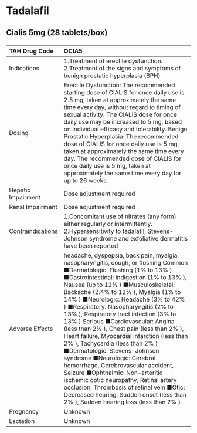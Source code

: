 # Tadalafil

## Cialis 5mg (28 tablets/box)

##### 

| TAH Drug Code      | OCIA5                                                                                                                                                                                                                                                                                                                                                                                                                                                                                                                                                                                                                                                                                                                                                                                                                                                               |
|:-------------------|:--------------------------------------------------------------------------------------------------------------------------------------------------------------------------------------------------------------------------------------------------------------------------------------------------------------------------------------------------------------------------------------------------------------------------------------------------------------------------------------------------------------------------------------------------------------------------------------------------------------------------------------------------------------------------------------------------------------------------------------------------------------------------------------------------------------------------------------------------------------------|
| Indications        | 1.Treatment of erectile dysfunction. 2.Treatment of the signs and symptoms of benign prostatic hyperplasia (BPH)                                                                                                                                                                                                                                                                                                                                                                                                                                                                                                                                                                                                                                                                                                                                                    |
| Dosing             | Erectile Dysfunction: The recommended starting dose of CIALIS for once daily use is 2.5 mg, taken at approximately the same time every day, without regard to timing of sexual activity. The CIALIS dose for once daily use may be increased to 5 mg, based on individual efficacy and tolerability. Benign Prostatic Hyperplasia: The recommended dose of CIALIS for once daily use is 5 mg, taken at approximately the same time every day. The recommended dose of CIALIS for once daily use is 5 mg, taken at approximately the same time every day for up to 26 weeks.                                                                                                                                                                                                                                                                                         |
| Hepatic Impairment | Dose adjustment required                                                                                                                                                                                                                                                                                                                                                                                                                                                                                                                                                                                                                                                                                                                                                                                                                                            |
| Renal Impairment   | Dose adjustment required                                                                                                                                                                                                                                                                                                                                                                                                                                                                                                                                                                                                                                                                                                                                                                                                                                            |
| Contraindications  | 1.Concomitant use of nitrates (any form) either regularly or intermittently. 2.Hypersensitivity to tadalafil; Stevens-Johnson syndrome and exfoliative dermatitis have been reported                                                                                                                                                                                                                                                                                                                                                                                                                                                                                                                                                                                                                                                                                |
| Adverse Effects    | headache, dyspepsia, back pain, myalgia, nasopharyngitis, cough, or flushing Common ■Dermatologic: Flushing (1% to 13% ) ■Gastrointestinal: Indigestion (1% to 13% ), Nausea (up to 11% ) ■Musculoskeletal: Backache (2.4% to 12% ), Myalgia (1% to 14% ) ■Neurologic: Headache (3% to 42% ) ■Respiratory: Nasopharyngitis (2% to 13% ), Respiratory tract infection (3% to 13% ) Serious ■Cardiovascular: Angina (less than 2% ), Chest pain (less than 2% ), Heart failure, Myocardial infarction (less than 2% ), Tachycardia (less than 2% ) ■Dermatologic: Stevens-Johnson syndrome ■Neurologic: Cerebral hemorrhage, Cerebrovascular accident, Seizure ■Ophthalmic: Non-arteritic ischemic optic neuropathy, Retinal artery occlusion, Thrombosis of retinal vein ■Otic: Decreased hearing, Sudden onset (less than 2% ), Sudden hearing loss (less than 2% ) |
| Pregnancy          | Unknown                                                                                                                                                                                                                                                                                                                                                                                                                                                                                                                                                                                                                                                                                                                                                                                                                                                             |
| Lactation          | Unknown                                                                                                                                                                                                                                                                                                                                                                                                                                                                                                                                                                                                                                                                                                                                                                                                                                                             |

